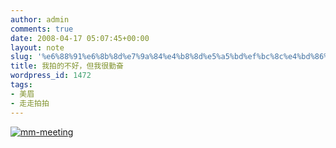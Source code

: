 ```yaml
---
author: admin
comments: true
date: 2008-04-17 05:07:45+00:00
layout: note
slug: '%e6%88%91%e6%8b%8d%e7%9a%84%e4%b8%8d%e5%a5%bd%ef%bc%8c%e4%bd%86%e6%88%91%e5%be%88%e5%8b%a4%e5%a5%8b'
title: 我拍的不好，但我很勤奋
wordpress_id: 1472
tags:
- 美眉
- 走走拍拍
---
```


[![mm-meeting](http://pic.yupoo.com/ctb.my/7211556a5032/medium.jpg)](http://www.yupoo.com/photos/view?id=ff808081193b8a7201195ac452641faa)
